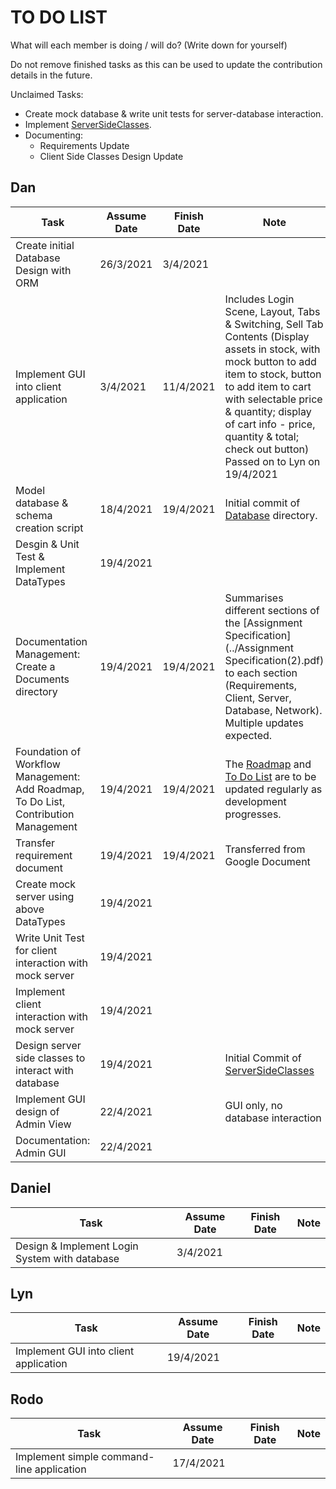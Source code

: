# TO DO LIST
What will each member is doing / will do? (Write down for yourself)

Do not remove finished tasks as this can be used to update the contribution details in the future.

Unclaimed Tasks:
- Create mock database & write unit tests for server-database interaction.
- Implement [ServerSideClasses](../Server_Design/README.md).
- Documenting:
    - Requirements Update
    - Client Side Classes Design Update

## Dan
| Task | Assume Date | Finish Date | Note |
| --- | --- | ---| --- |
| Create initial Database Design with ORM | 26/3/2021 | 3/4/2021 |
| Implement GUI into client application | 3/4/2021 | 11/4/2021 | Includes Login Scene, Layout, Tabs & Switching, Sell Tab Contents (Display assets in stock, with mock button to add item to stock, button to add item to cart with selectable price & quantity; display of cart info - price, quantity & total; check out button) <br> Passed on to Lyn on 19/4/2021 |
| Model database & schema creation script| 18/4/2021 | 19/4/2021 | Initial commit of [Database](../../Documents/Database) directory.
| Desgin & Unit Test & Implement DataTypes | 19/4/2021 | | |
| Documentation Management: Create a Documents directory | 19/4/2021 | 19/4/2021 | Summarises different sections of the [Assignment Specification](../Assignment Specification(2).pdf) to each section (Requirements, Client, Server, Database, Network). Multiple updates expected. |
| Foundation of Workflow Management: Add Roadmap, To Do List, Contribution Management| 19/4/2021 | 19/4/2021 | The [Roadmap](../../README.md) and [To Do List](To_Do_List.md) are to be updated regularly as development progresses. |
| Transfer requirement document | 19/4/2021 | 19/4/2021 | Transferred from Google Document |
| Create mock server using above DataTypes | 19/4/2021 | | |
| Write Unit Test for client interaction with mock server | 19/4/2021 | | |
| Implement client interaction with mock server | 19/4/2021 | | |
| Design server side classes to interact with database |19/4/2021 | | Initial Commit of [ServerSideClasses](../Server_Design/README.md)|
| Implement GUI design of Admin View | 22/4/2021 | | GUI only, no database interaction |
| Documentation: Admin GUI | 22/4/2021 | | |

## Daniel
| Task | Assume Date | Finish Date | Note |
| --- | --- | ---| --- |
| Design & Implement Login System with database | 3/4/2021 | |

## Lyn
| Task | Assume Date | Finish Date | Note |
| --- | --- | ---| --- |
| Implement GUI into client application | 19/4/2021 | |  |

## Rodo
| Task | Assume Date | Finish Date | Note |
| --- | --- | ---| --- |
| Implement simple command-line application | 17/4/2021 | |
